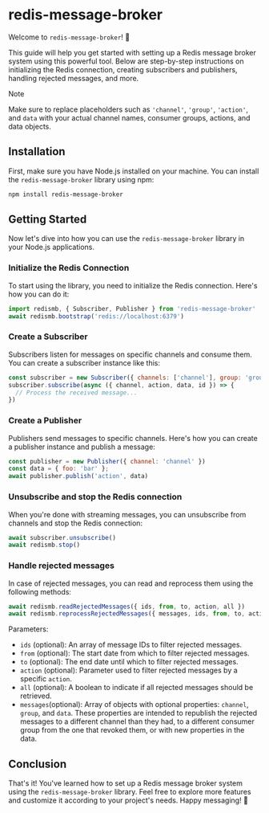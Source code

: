 # redis-message-broker

Welcome to `redis-message-broker`! 🚀

This guide will help you get started with setting up a Redis message broker system using this powerful tool. Below are step-by-step instructions on initializing the Redis connection, creating subscribers and publishers, handling rejected messages, and more.

> [!NOTE]
> Make sure to replace placeholders such as `'channel'`, `'group'`, `'action'`, and `data` with your actual channel names, consumer groups, actions, and data objects.

## Installation

First, make sure you have Node.js installed on your machine. You can install the `redis-message-broker` library using npm:

```bash
npm install redis-message-broker
```

## Getting Started

Now let's dive into how you can use the `redis-message-broker` library in your Node.js applications.

### Initialize the Redis Connection

To start using the library, you need to initialize the Redis connection. Here's how you can do it:

```javascript
import redismb, { Subscriber, Publisher } from 'redis-message-broker'
await redismb.bootstrap('redis://localhost:6379')
```

### Create a Subscriber

Subscribers listen for messages on specific channels and consume them. You can create a subscriber instance like this:

```javascript
const subscriber = new Subscriber({ channels: ['channel'], group: 'group' })
subscriber.subscribe(async ({ channel, action, data, id }) => {
  // Process the received message...
})
```

### Create a Publisher

Publishers send messages to specific channels. Here's how you can create a publisher instance and publish a message:

```javascript
const publisher = new Publisher({ channel: 'channel' })
const data = { foo: 'bar' };
await publisher.publish('action', data)
```

### Unsubscribe and stop the Redis connection

When you're done with streaming messages, you can unsubscribe from channels and stop the Redis connection:

```javascript
await subscriber.unsubscribe()
await redismb.stop()
```

### Handle rejected messages

In case of rejected messages, you can read and reprocess them using the following methods:

```javascript
await redismb.readRejectedMessages({ ids, from, to, action, all })
await redismb.reprocessRejectedMessages({ messages, ids, from, to, action, all })
```

Parameters:

- `ids` (optional): An array of message IDs to filter rejected messages.
- `from` (optional): The start date from which to filter rejected messages.
- `to` (optional): The end date until which to filter rejected messages.
- `action` (optional): Parameter used to filter rejected messages by a specific `action`.
- `all` (optional): A boolean to indicate if all rejected messages should be retrieved.
- `messages`(optional): Array of objects with optional properties: `channel`, `group`, and `data`. These properties are intended to republish the rejected messages to a different channel than they had, to a different consumer group from the one that revoked them, or with new properties in the data.

## Conclusion

That's it! You've learned how to set up a Redis message broker system using the `redis-message-broker` library. Feel free to explore more features and customize it according to your project's needs. Happy messaging! 📨
